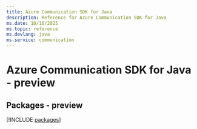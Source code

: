 ```yaml
---
title: Azure Communication SDK for Java
description: Reference for Azure Communication SDK for Java
ms.date: 10/16/2025
ms.topic: reference
ms.devlang: java
ms.service: communication
---
```

# Azure Communication SDK for Java - preview
## Packages - preview
[!INCLUDE [packages](communication-index.md)]